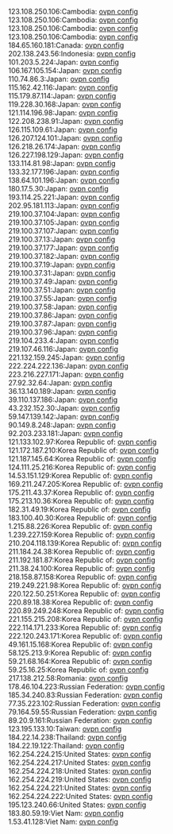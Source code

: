 123.108.250.106:Cambodia: [ovpn config](vpn/123_108_250_106.ovpn)  
123.108.250.106:Cambodia: [ovpn config](vpn/123_108_250_106.ovpn)  
123.108.250.106:Cambodia: [ovpn config](vpn/123_108_250_106.ovpn)  
123.108.250.106:Cambodia: [ovpn config](vpn/123_108_250_106.ovpn)  
184.65.160.181:Canada: [ovpn config](vpn/184_65_160_181.ovpn)  
202.138.243.56:Indonesia: [ovpn config](vpn/202_138_243_56.ovpn)  
101.203.5.224:Japan: [ovpn config](vpn/101_203_5_224.ovpn)  
106.167.105.154:Japan: [ovpn config](vpn/106_167_105_154.ovpn)  
110.74.86.3:Japan: [ovpn config](vpn/110_74_86_3.ovpn)  
115.162.42.116:Japan: [ovpn config](vpn/115_162_42_116.ovpn)  
115.179.87.114:Japan: [ovpn config](vpn/115_179_87_114.ovpn)  
119.228.30.168:Japan: [ovpn config](vpn/119_228_30_168.ovpn)  
121.114.196.98:Japan: [ovpn config](vpn/121_114_196_98.ovpn)  
122.208.238.91:Japan: [ovpn config](vpn/122_208_238_91.ovpn)  
126.115.109.61:Japan: [ovpn config](vpn/126_115_109_61.ovpn)  
126.207.124.101:Japan: [ovpn config](vpn/126_207_124_101.ovpn)  
126.218.26.174:Japan: [ovpn config](vpn/126_218_26_174.ovpn)  
126.227.198.129:Japan: [ovpn config](vpn/126_227_198_129.ovpn)  
133.114.81.98:Japan: [ovpn config](vpn/133_114_81_98.ovpn)  
133.32.177.196:Japan: [ovpn config](vpn/133_32_177_196.ovpn)  
138.64.101.196:Japan: [ovpn config](vpn/138_64_101_196.ovpn)  
180.17.5.30:Japan: [ovpn config](vpn/180_17_5_30.ovpn)  
193.114.25.221:Japan: [ovpn config](vpn/193_114_25_221.ovpn)  
202.95.181.113:Japan: [ovpn config](vpn/202_95_181_113.ovpn)  
219.100.37.104:Japan: [ovpn config](vpn/219_100_37_104.ovpn)  
219.100.37.105:Japan: [ovpn config](vpn/219_100_37_105.ovpn)  
219.100.37.107:Japan: [ovpn config](vpn/219_100_37_107.ovpn)  
219.100.37.13:Japan: [ovpn config](vpn/219_100_37_13.ovpn)  
219.100.37.177:Japan: [ovpn config](vpn/219_100_37_177.ovpn)  
219.100.37.182:Japan: [ovpn config](vpn/219_100_37_182.ovpn)  
219.100.37.19:Japan: [ovpn config](vpn/219_100_37_19.ovpn)  
219.100.37.31:Japan: [ovpn config](vpn/219_100_37_31.ovpn)  
219.100.37.49:Japan: [ovpn config](vpn/219_100_37_49.ovpn)  
219.100.37.51:Japan: [ovpn config](vpn/219_100_37_51.ovpn)  
219.100.37.55:Japan: [ovpn config](vpn/219_100_37_55.ovpn)  
219.100.37.58:Japan: [ovpn config](vpn/219_100_37_58.ovpn)  
219.100.37.86:Japan: [ovpn config](vpn/219_100_37_86.ovpn)  
219.100.37.87:Japan: [ovpn config](vpn/219_100_37_87.ovpn)  
219.100.37.96:Japan: [ovpn config](vpn/219_100_37_96.ovpn)  
219.104.233.4:Japan: [ovpn config](vpn/219_104_233_4.ovpn)  
219.107.46.116:Japan: [ovpn config](vpn/219_107_46_116.ovpn)  
221.132.159.245:Japan: [ovpn config](vpn/221_132_159_245.ovpn)  
222.224.222.136:Japan: [ovpn config](vpn/222_224_222_136.ovpn)  
223.216.227.171:Japan: [ovpn config](vpn/223_216_227_171.ovpn)  
27.92.32.64:Japan: [ovpn config](vpn/27_92_32_64.ovpn)  
36.13.140.189:Japan: [ovpn config](vpn/36_13_140_189.ovpn)  
39.110.137.186:Japan: [ovpn config](vpn/39_110_137_186.ovpn)  
43.232.152.30:Japan: [ovpn config](vpn/43_232_152_30.ovpn)  
59.147.139.142:Japan: [ovpn config](vpn/59_147_139_142.ovpn)  
90.149.8.248:Japan: [ovpn config](vpn/90_149_8_248.ovpn)  
92.203.233.181:Japan: [ovpn config](vpn/92_203_233_181.ovpn)  
121.133.102.97:Korea Republic of: [ovpn config](vpn/121_133_102_97.ovpn)  
121.172.187.210:Korea Republic of: [ovpn config](vpn/121_172_187_210.ovpn)  
121.187.145.64:Korea Republic of: [ovpn config](vpn/121_187_145_64.ovpn)  
124.111.25.216:Korea Republic of: [ovpn config](vpn/124_111_25_216.ovpn)  
14.53.151.129:Korea Republic of: [ovpn config](vpn/14_53_151_129.ovpn)  
169.211.247.205:Korea Republic of: [ovpn config](vpn/169_211_247_205.ovpn)  
175.211.43.37:Korea Republic of: [ovpn config](vpn/175_211_43_37.ovpn)  
175.213.10.36:Korea Republic of: [ovpn config](vpn/175_213_10_36.ovpn)  
182.31.49.19:Korea Republic of: [ovpn config](vpn/182_31_49_19.ovpn)  
183.100.40.30:Korea Republic of: [ovpn config](vpn/183_100_40_30.ovpn)  
1.215.88.226:Korea Republic of: [ovpn config](vpn/1_215_88_226.ovpn)  
1.239.227.159:Korea Republic of: [ovpn config](vpn/1_239_227_159.ovpn)  
210.204.118.139:Korea Republic of: [ovpn config](vpn/210_204_118_139.ovpn)  
211.184.24.38:Korea Republic of: [ovpn config](vpn/211_184_24_38.ovpn)  
211.192.181.87:Korea Republic of: [ovpn config](vpn/211_192_181_87.ovpn)  
211.38.24.100:Korea Republic of: [ovpn config](vpn/211_38_24_100.ovpn)  
218.158.87.158:Korea Republic of: [ovpn config](vpn/218_158_87_158.ovpn)  
219.249.221.98:Korea Republic of: [ovpn config](vpn/219_249_221_98.ovpn)  
220.122.50.251:Korea Republic of: [ovpn config](vpn/220_122_50_251.ovpn)  
220.89.18.38:Korea Republic of: [ovpn config](vpn/220_89_18_38.ovpn)  
220.89.249.248:Korea Republic of: [ovpn config](vpn/220_89_249_248.ovpn)  
221.155.215.208:Korea Republic of: [ovpn config](vpn/221_155_215_208.ovpn)  
222.114.171.233:Korea Republic of: [ovpn config](vpn/222_114_171_233.ovpn)  
222.120.243.171:Korea Republic of: [ovpn config](vpn/222_120_243_171.ovpn)  
49.161.15.168:Korea Republic of: [ovpn config](vpn/49_161_15_168.ovpn)  
58.125.213.9:Korea Republic of: [ovpn config](vpn/58_125_213_9.ovpn)  
59.21.68.164:Korea Republic of: [ovpn config](vpn/59_21_68_164.ovpn)  
59.25.16.25:Korea Republic of: [ovpn config](vpn/59_25_16_25.ovpn)  
217.138.212.58:Romania: [ovpn config](vpn/217_138_212_58.ovpn)  
178.46.104.223:Russian Federation: [ovpn config](vpn/178_46_104_223.ovpn)  
185.34.240.83:Russian Federation: [ovpn config](vpn/185_34_240_83.ovpn)  
77.35.223.102:Russian Federation: [ovpn config](vpn/77_35_223_102.ovpn)  
79.164.59.55:Russian Federation: [ovpn config](vpn/79_164_59_55.ovpn)  
89.20.9.161:Russian Federation: [ovpn config](vpn/89_20_9_161.ovpn)  
123.195.133.10:Taiwan: [ovpn config](vpn/123_195_133_10.ovpn)  
184.22.14.238:Thailand: [ovpn config](vpn/184_22_14_238.ovpn)  
184.22.19.122:Thailand: [ovpn config](vpn/184_22_19_122.ovpn)  
162.254.224.215:United States: [ovpn config](vpn/162_254_224_215.ovpn)  
162.254.224.217:United States: [ovpn config](vpn/162_254_224_217.ovpn)  
162.254.224.218:United States: [ovpn config](vpn/162_254_224_218.ovpn)  
162.254.224.219:United States: [ovpn config](vpn/162_254_224_219.ovpn)  
162.254.224.221:United States: [ovpn config](vpn/162_254_224_221.ovpn)  
162.254.224.222:United States: [ovpn config](vpn/162_254_224_222.ovpn)  
195.123.240.66:United States: [ovpn config](vpn/195_123_240_66.ovpn)  
183.80.59.19:Viet Nam: [ovpn config](vpn/183_80_59_19.ovpn)  
1.53.41.128:Viet Nam: [ovpn config](vpn/1_53_41_128.ovpn)  
